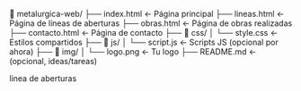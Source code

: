 📁 metalurgica-web/
├── index.html                  ← Página principal
├── lineas.html                ← Página de líneas de aberturas
├── obras.html                 ← Página de obras realizadas
├── contacto.html              ← Página de contacto
├── 📁 css/
│   └── style.css              ← Estilos compartidos
├── 📁 js/
│   └── script.js              ← Scripts JS (opcional por ahora)
├── 📁 img/
│   └── logo.png               ← Tu logo
├── README.md                  ← (opcional, ideas/tareas)




linea de aberturas
